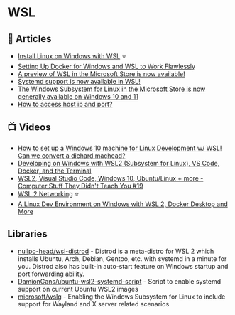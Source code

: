 # WSL

## 📕 Articles
- [Install Linux on Windows with WSL](https://learn.microsoft.com/en-us/windows/wsl/install) ⭐
- [Setting Up Docker for Windows and WSL to Work Flawlessly](https://nickjanetakis.com/blog/setting-up-docker-for-windows-and-wsl-to-work-flawlessly)
- [A preview of WSL in the Microsoft Store is now available!](https://devblogs.microsoft.com/commandline/a-preview-of-wsl-in-the-microsoft-store-is-now-available/)
- [Systemd support is now available in WSL!](https://devblogs.microsoft.com/commandline/systemd-support-is-now-available-in-wsl/)
- [The Windows Subsystem for Linux in the Microsoft Store is now generally available on Windows 10 and 11](https://devblogs.microsoft.com/commandline/the-windows-subsystem-for-linux-in-the-microsoft-store-is-now-generally-available-on-windows-10-and-11/)
- [How to access host ip and port?](https://github.com/microsoft/WSL/issues/1032)

## 📺 Videos
- [How to set up a Windows 10 machine for Linux Development w/ WSL! Can we convert a diehard machead?](https://www.youtube.com/watch?v=j0PPcUUtHlw)
- [Developing on Windows with WSL2 (Subsystem for Linux), VS Code, Docker, and the Terminal](https://www.youtube.com/watch?v=A0eqZujVfYU&t=580s)
- [WSL2, Visual Studio Code, Windows 10, Ubuntu/Linux + more - Computer Stuff They Didn't Teach You #19](https://www.youtube.com/watch?v=Owrk9UxnMdI)
- [WSL 2 Networking](https://www.youtube.com/watch?v=yCK3easuYm4) ⭐
- [A Linux Dev Environment on Windows with WSL 2, Docker Desktop and More](https://www.youtube.com/watch?v=idW-an99TAM)

## Libraries
- [nullpo-head/wsl-distrod](https://github.com/nullpo-head/wsl-distrod) - Distrod is a meta-distro for WSL 2 which installs Ubuntu, Arch, Debian, Gentoo, etc. with systemd in a minute for you. Distrod also has built-in auto-start feature on Windows startup and port forwarding ability.
- [DamionGans/ubuntu-wsl2-systemd-script](https://github.com/DamionGans/ubuntu-wsl2-systemd-script) - Script to enable systemd support on current Ubuntu WSL2 images
- [microsoft/wslg](https://github.com/microsoft/wslg) - Enabling the Windows Subsystem for Linux to include support for Wayland and X server related scenarios
